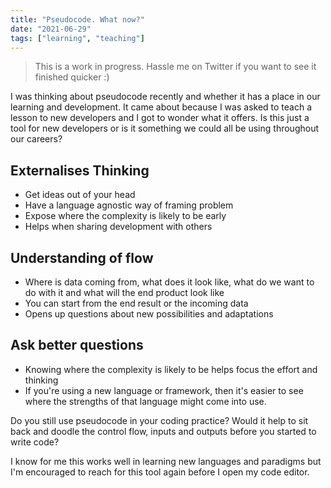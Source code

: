 ```yaml
---
title: "Pseudocode. What now?"
date: "2021-06-29"
tags: ["learning", "teaching"]
---
```


> This is a work in progress. Hassle me on Twitter if you want to see it finished quicker :)

I was thinking about pseudocode recently and whether it has a place in our learning and development. It came about because I was asked to teach a lesson to new developers and I got to wonder what it offers. Is this just a tool for new developers or is it something we could all be using throughout our careers?

## Externalises Thinking

- Get ideas out of your head
- Have a language agnostic way of framing problem
- Expose where the complexity is likely to be early
- Helps when sharing development with others

## Understanding of flow

- Where is data coming from, what does it look like, what do we want to do with it and what will the end product look like
- You can start from the end result or the incoming data
- Opens up questions about new possibilities and adaptations

## Ask better questions

- Knowing where the complexity is likely to be helps focus the effort and thinking
- If you're using a new language or framework, then it's easier to see where the strengths of that language might come into use.

Do you still use pseudocode in your coding practice? Would it help to sit back and doodle the control flow, inputs and outputs before you started to write code?

I know for me this works well in learning new languages and paradigms but I'm encouraged to reach for this tool again before I open my code editor.
